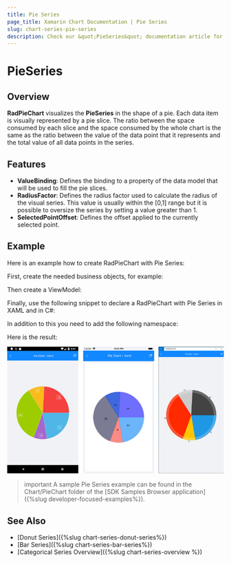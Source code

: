 ```yaml
---
title: Pie Series
page_title: Xamarin Chart Documentation | Pie Series
slug: chart-series-pie-series
description: Check our &quot;PieSeries&quot; documentation article for Telerik Chart for Xamarin control.
---
```


# PieSeries

## Overview

**RadPieChart** visualizes the **PieSeries** in the shape of a pie. Each data item is visually represented by a pie slice. The ratio between the space consumed by each slice and the space consumed by the whole chart is the same as the ratio between the value of the data point that it represents and the total value of all data points in the series.

## Features

- **ValueBinding**: Defines the binding to a property of the data model that will be used to fill the pie slices.
- **RadiusFactor**: Defines the radius factor used to calculate the radius of the visual series. This value is usually within the [0,1] range but it is possible to oversize the series by setting a value greater than 1.
- **SelectedPointOffset**: Defines the offset applied to the currently selected point.

## Example

Here is an example how to create RadPieChart with Pie Series:

First, create the needed business objects, for example:

<snippet id='categorical-data-model'/>

Then create a ViewModel:

<snippet id='chart-piechart-view-model'/>

Finally, use the following snippet to declare a RadPieChart with Pie Series in XAML and in C#:

<snippet id='chart-piechart-xaml'/>
<snippet id='chart-piechart-csharp'/>

In addition to this you need to add the following namespace:

<snippet id='xmlns-telerikchart'/>
<snippet id='ns-telerikchart'/>

Here is the result:

![Basic PieSeries using the following properties](images/pie-series-basic-example.png)

>important A sample Pie Series example can be found in the Chart/PieChart folder of the [SDK Samples Browser application]({%slug developer-focused-examples%}).

## See Also

- [Donut Series]({%slug chart-series-donut-series%})
- [Bar Series]({%slug chart-series-bar-series%})
- [Categorical Series Overview]({%slug chart-series-overview %})

